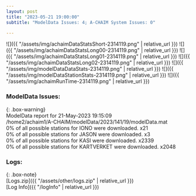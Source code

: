 ```yaml
---
layout: post
title: "2023-05-21 19:00:00"
subtitle: "ModelData Issues: 4; A-CHAIM System Issues: 0"

---
```


![]({{ "/assets/img/achaimDataStatsShort-2314119.png" | relative_url }})
![]({{ "/assets/img/achaimDataStatsLong00-2314119.png" | relative_url }})
![]({{ "/assets/img/achaimDataStatsLong01-2314119.png" | relative_url }})
![]({{ "/assets/img/achaimDataStatsLong02-2314119.png" | relative_url }})
![]({{ "/assets/img/modelDataDataStats-2314119.png" | relative_url }})
![]({{ "/assets/img/modelDataStationStats-2314119.png" | relative_url }})
![]({{ "/assets/img/achaimRunTime-2314119.png" | relative_url }})


### ModelData Issues:  
  
{: .box-warning}  
 ModelData report for 21-May-2023 19:15:09   
 /home2/achaim1/A-CHAIM/modelData/2023/141/19/modelData.mat   
 0% of all possible stations for IONO were downloaded. x21   
 0% of all possible stations for JASON were downloaded. x3   
 0% of all possible stations for KASI were downloaded. x2339   
 0% of all possible stations for KARTVERKET were downloaded. x2048   
  


### Logs:  
  
{: .box-note}  
[Logs.zip]({{ "/assets/other/logs.zip" | relative_url }})  
[Log Info]({{ "/logInfo" | relative_url }})  
